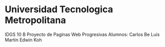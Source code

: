 # Universidad Tecnologica Metropolitana
IDGS 10 B
Proyecto de Paginas Web Progresivas
Alumnos:
Carlos Be
Luis Martin
Edwin Koh
